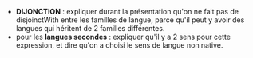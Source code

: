 - **DIJONCTION** : expliquer durant la présentation qu'on ne fait pas de disjoinctWith entre les familles de langue, parce qu'il peut y avoir des langues qui héritent de 2 familles différentes.
- pour les **langues secondes** : expliquer qu'il y a 2 sens pour cette expression, et dire qu'on a choisi le sens de langue non native.
